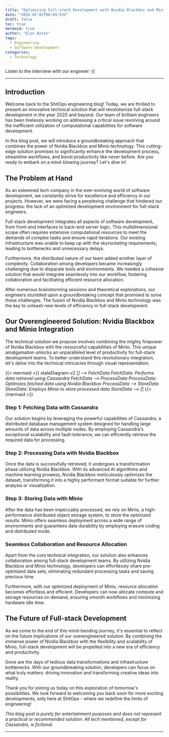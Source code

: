 ```yaml
---
title: "Optimizing Full-stack Development with Nvidia Blackbox and Minio Technology"
date: "2024-02-02T00:09:53Z"
draft: false
toc: true
mermaid: true
author: "Elon Bytes"
tags:
  - Engineering
  - Software Development
categories:
  - Technology
---
```


Listen to the interview with our engineer: {{<audio src="https://s3.chaops.de/shitops/podcasts/optimizing-full-stack-development-with-nvidia-blackbox-and-minio-technology.mp3" class="audio">}}

---

## Introduction

Welcome back to the ShitOps engineering blog! Today, we are thrilled to present an innovative technical solution that will revolutionize full-stack development in the year 2020 and beyond. Our team of brilliant engineers has been tirelessly working on addressing a critical issue revolving around the inefficient utilization of computational capabilities for software development.

In this blog post, we will introduce a groundbreaking approach that combines the power of Nvidia Blackbox and Minio technology. This cutting-edge solution promises to significantly enhance the development process, streamline workflows, and boost productivity like never before. Are you ready to embark on a mind-blowing journey? Let's dive in!

## The Problem at Hand

As an esteemed tech company in the ever-evolving world of software development, we constantly strive for excellence and efficiency in our projects. However, we were facing a perplexing challenge that hindered our progress: the lack of an optimized development environment for full-stack engineers.

Full-stack development integrates all aspects of software development, from front-end interfaces to back-end server logic. This multidimensional scope often requires extensive computational resources to meet the demands of complex tasks and ensure rapid iterations. Our existing infrastructure was unable to keep up with the skyrocketing requirements, leading to bottlenecks and unnecessary delays.

Furthermore, the distributed nature of our team added another layer of complexity. Collaboration among developers became increasingly challenging due to disparate tools and environments. We needed a cohesive solution that would integrate seamlessly into our workflow, fostering collaboration and facilitating efficient resource allocation. 

After numerous brainstorming sessions and theoretical explorations, our engineers stumbled upon a groundbreaking concept that promised to solve these challenges. The fusion of Nvidia Blackbox and Minio technology was the key to unleash new levels of efficiency in full-stack development.

## Our Overengineered Solution: Nvidia Blackbox and Minio Integration

The technical solution we propose involves combining the mighty firepower of Nvidia Blackbox with the resourceful capabilities of Minio. This unique amalgamation unlocks an unparalleled level of productivity for full-stack development teams. To better understand this revolutionary integration, let's delve into the technical intricacies through visual representation:

{{< mermaid >}}
stateDiagram-v2
    [*] --> FetchData
    FetchData: Performs data retrieval using Cassandra
    FetchData --> ProcessData
    ProcessData: Optimizes fetched data using Nvidia Blackbox
    ProcessData --> StoreData
    StoreData: Employs Minio to store processed data
    StoreData --> [*]
{{< /mermaid >}}

### Step 1: Fetching Data with Cassandra

Our solution begins by leveraging the powerful capabilities of Cassandra, a distributed database management system designed for handling large amounts of data across multiple nodes. By employing Cassandra's exceptional scalability and fault-tolerance, we can efficiently retrieve the required data for processing.

### Step 2: Processing Data with Nvidia Blackbox

Once the data is successfully retrieved, it undergoes a transformation phase utilizing Nvidia Blackbox. With its advanced AI algorithms and machine learning prowess, Nvidia Blackbox meticulously optimizes the dataset, transforming it into a highly performant format suitable for further analysis or visualization.

### Step 3: Storing Data with Minio

After the data has been impeccably processed, we rely on Minio, a high-performance distributed object storage system, to store the optimized results. Minio offers seamless deployment across a wide range of environments and guarantees data durability by employing erasure coding and distributed mode.

### Seamless Collaboration and Resource Allocation

Apart from the core technical integration, our solution also enhances collaboration among full-stack development teams. By utilizing Nvidia Blackbox and Minio technology, developers can effortlessly share pre-optimized data sets, eliminating redundant processing tasks and saving precious time.

Furthermore, with our optimized deployment of Minio, resource allocation becomes effortless and efficient. Developers can now allocate compute and storage resources on demand, ensuring smooth workflows and minimizing hardware idle time.

## The Future of Full-stack Development

As we come to the end of this mind-bending journey, it's essential to reflect on the future implications of our overengineered solution. By combining the immense power of Nvidia Blackbox with the flexibility and scalability of Minio, full-stack development will be propelled into a new era of efficiency and productivity.

Gone are the days of tedious data transformations and infrastructure bottlenecks. With our groundbreaking solution, developers can focus on what truly matters: driving innovation and transforming creative ideas into reality.

Thank you for joining us today on this exploration of tomorrow's possibilities. We look forward to welcoming you back soon for more exciting developments, only here at ShitOps - where we redefine the limits of engineering!

*This blog post is purely for entertainment purposes and does not represent a practical or recommended solution. All tech mentioned, except for Cassandra, is fictional.*

---